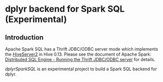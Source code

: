 # dplyr backend for Spark SQL (Experimental)

## Introduction

Apache Spark SQL has a Thrift JDBC/ODBC server mode which implements the [HiveServer2](https://cwiki.apache.org/confluence/display/Hive/Setting+Up+HiveServer2) in Hive 0.13.
Please see the document of Apache Spark: [Distributed SQL Engine - Running the Thrift JDBC/ODBC server](https://spark.apache.org/docs/latest/sql-programming-guide.html#running-the-thrift-jdbcodbc-server) for details.

*dplyrSparkSQL* is an experimental project to build a Spark SQL backend for dplyr. 
